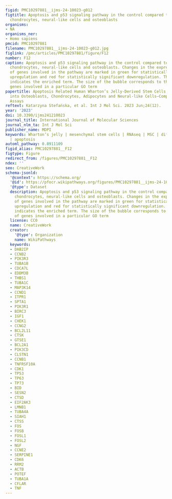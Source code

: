```yaml
---
figid: PMC10297881__ijms-24-10023-g012
figtitle: Apoptosis and p53 signaling pathway in the control compared to adipocytes,
  chondrocytes, neural-like cells and osteoblasts
organisms:
- NA
organisms_ner:
- Homo sapiens
pmcid: PMC10297881
filename: PMC10297881__ijms-24-10023-g012.jpg
figlink: /pmc/articles/PMC10297881/figure/F12
number: F12
caption: Apoptosis and p53 signaling pathway in the control compared to adipocytes,
  chondrocytes, neural-like cells and osteoblasts. Changes in the expression profile
  of genes involved in the pathway are marked in green for statistically significant
  upregulation and red for statistically significant downregulation. The beige color
  indicates the enriched term. The size of the bubble corresponds to the number of
  genes involved in a particular GO term
papertitle: Apoptosis Related Human Wharton’s Jelly-Derived Stem Cells Differentiation
  into Osteoblasts, Chondrocytes, Adipocytes and Neural-like Cells—Complete Transcriptomic
  Assays
reftext: Katarzyna Stefańska, et al. Int J Mol Sci. 2023 Jun;24(12).
year: '2023'
doi: 10.3390/ijms241210023
journal_title: International Journal of Molecular Sciences
journal_nlm_ta: Int J Mol Sci
publisher_name: MDPI
keywords: Wharton’s jelly | mesenchymal stem cells | RNAseq | MSC | differentiation
  | apoptosis
automl_pathway: 0.8911109
figid_alias: PMC10297881__F12
figtype: Figure
redirect_from: /figures/PMC10297881__F12
ndex: ''
seo: CreativeWork
schema-jsonld:
  '@context': https://schema.org/
  '@id': https://pfocr.wikipathways.org/figures/PMC10297881__ijms-24-10023-g012.html
  '@type': Dataset
  description: Apoptosis and p53 signaling pathway in the control compared to adipocytes,
    chondrocytes, neural-like cells and osteoblasts. Changes in the expression profile
    of genes involved in the pathway are marked in green for statistically significant
    upregulation and red for statistically significant downregulation. The beige color
    indicates the enriched term. The size of the bubble corresponds to the number
    of genes involved in a particular GO term
  license: CC0
  name: CreativeWork
  creator:
    '@type': Organization
    name: WikiPathways
  keywords:
  - DAB2IP
  - CCNB2
  - PIK3R3
  - TUBA1B
  - CDCA7L
  - EDDM3B
  - THBS1
  - TUBA1C
  - MAP3K14
  - CCND1
  - ITPR1
  - SPTA1
  - PIK3R1
  - BIRC3
  - IGF1
  - CHEK1
  - CCNG2
  - BCL2L11
  - CTSK
  - GTSE1
  - BCL2A1
  - PIK3CD
  - CLSTN1
  - CCNB1
  - TNFRSF10A
  - CDK1
  - TP53
  - TP63
  - TP73
  - BID
  - SESN2
  - CTSD
  - EIF2AK3
  - LMNB1
  - TUBA4A
  - SIAH1
  - CTSS
  - FOS
  - FOSB
  - FOSL1
  - FOSL2
  - NGF
  - CCNE2
  - SERPINE1
  - CDK6
  - RRM2
  - ACTB
  - POTEF
  - TUBA1A
  - CFLAR
  - TNF
---
```

